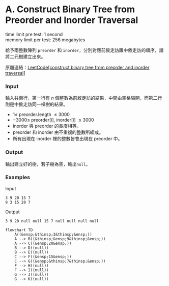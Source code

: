 # A. Construct Binary Tree from Preorder and Inorder Traversal
time limit pre test: 1 second  
memory limit per test: 256 megabytes  

給予兩整數陣列 `preorder` 和 `inorder`，分別對應前敘走訪跟中敘走訪的順序，請將二元樹建立出來。

原題連結：[LeetCode[construct binary tree from preorder and inorder traversal]](https://leetcode.com/problems/construct-binary-tree-from-preorder-and-inorder-traversal/description/)

### Input
輸入共兩行，第一行有 $n$ 個整數為前敘走訪的結果，中間由空格隔開，而第二行則是中敘走訪同一棵樹的結果。
- $1 \le$ preorder.length $\le 3000$
- $-3000 \le$ preorder\[i\], inorder\[i\] $\le 3000$
- inorder 與 preorder 的長度相等。
- preorder 和 inorder 由不重複的整數所組成。
- 所有出現在 inorder 裡的整數皆會出現在 preorder 中。

### Output
輸出建立好的樹，若子樹為空，輸出`null`。

### Examples
Input
```plain
3 9 20 15 7
9 3 15 20 7
```

Output
```plain
3 9 20 null null 15 7 null null null null
```
```mermaid
flowchart TD
    A((&ensp;&thinsp;3&thinsp;&ensp;))  
    A --> B((&thinsp;&ensp;9&thinsp;&ensp;))
    A --> C((&ensp;20&ensp;))
    B --> D((null))
    B --> E((null))
    C --> F((&ensp;15&ensp;))
    C --> G((&ensp;&thinsp;7&thinsp;&ensp;))
    F --> H((null))
    F --> I((null))
    G --> J((null))
    G --> K((null))
```